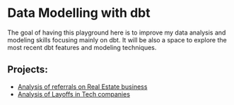 # Data Modelling with dbt

The goal of having this playground here is to improve my data analysis and modeling skills focusing mainly on dbt. It will be also a space to explore the most recent dbt features and modeling techniques.


## Projects:

- [Analysis of referrals on Real Estate business](./referrals-analysis/)
- [Analysis of Layoffs in Tech companies](./layoffs/)